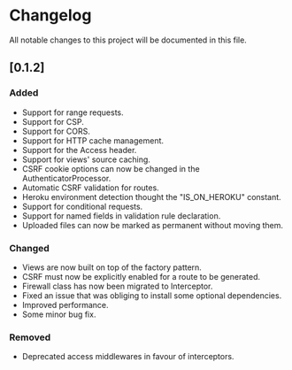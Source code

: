 # Changelog
All notable changes to this project will be documented in this file.

## [0.1.2]
### Added

- Support for range requests.
- Support for CSP.
- Support for CORS.
- Support for HTTP cache management.
- Support for the Access header.
- Support for views' source caching.
- CSRF cookie options can now be changed in the AuthenticatorProcessor.
- Automatic CSRF validation for routes.
- Heroku environment detection thought the "IS_ON_HEROKU" constant.
- Support for conditional requests.
- Support for named fields in validation rule declaration.
- Uploaded files can now be marked as permanent without moving them.

### Changed

- Views are now built on top of the factory pattern.
- CSRF must now be explicitly enabled for a route to be generated.
- Firewall class has now been migrated to Interceptor.
- Fixed an issue that was obliging to install some optional dependencies.
- Improved performance.
- Some minor bug fix.

### Removed

- Deprecated access middlewares in favour of interceptors.